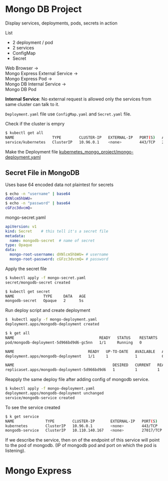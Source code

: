 # Mongo DB Project
Display services, deployments, pods, secrets in action

List
- 2 deployment / pod
- 2 services
- ConfigMap
- Secret

Web Browser  ->  
Mongo Express External Service ->  
Mongo Express Pod ->  
Mongo DB Internal Service ->  
Mongo DB Pod  

**Internal Service**: No external request is allowed only the services from same cluster can talk to it.

`Deployment.yaml` file use `ConfigMap.yaml` and `Secret.yaml` file.

Check if the cluster is empry
```bash
$ kubectl get all
NAME                 TYPE        CLUSTER-IP   EXTERNAL-IP   PORT(S)   AGE
service/kubernetes   ClusterIP   10.96.0.1    <none>        443/TCP   25h
```

Make the Deployment file [kubernetes_mongo_project/mongo-deployment.yaml](mongo-deployment.yaml)

## Secret File in MongoDB
Uses base 64 encoded data not plaintest for secrets
```bash
$ echo -n "username" | base64
dXNlcm5hbWU=
$ echo -n "password" | base64
cGFzc3dvcmQ=
```

mongo-secret.yaml
```yaml
apiVersion: v1
kind: Secret	# this tell it's a secret file
metadata:
  name: mongodb-secret	# name of secret
type: Opaque
data:
  mongo-root-username: dXNlcm5hbWU= # username
  mongo-root-password: cGFzc3dvcmQ=	# password
```

Apply the secret file
```bash
$ kubectl apply -f mongo-secret.yaml
secret/mongodb-secret created

$ kubectl get secret
NAME             TYPE     DATA   AGE
mongodb-secret   Opaque   2      5s
```

Run deploy script and create deployment
```bash
$  kubectl apply -f mongo-deployment.yaml 
deployment.apps/mongodb-deployment created
```

```bash
$ k get all
NAME                                      READY   STATUS    RESTARTS   AGE
pod/mongodb-deployment-5d966bd9d6-gc5nn   1/1     Running   0          63s

NAME                                 READY   UP-TO-DATE   AVAILABLE   AGE
deployment.apps/mongodb-deployment   1/1     1            1           63s

NAME                                            DESIRED   CURRENT   READY   AGE
replicaset.apps/mongodb-deployment-5d966bd9d6   1         1         1       63s
```

Reapply the same deploy file after adding config of mongodb service.
```bash
$ kubectl apply -f mongo-deployment.yaml 
deployment.apps/mongodb-deployment unchanged
service/mongodb-service created
```

To see the service created
```bash
$ k get service
NAME              TYPE        CLUSTER-IP       EXTERNAL-IP   PORT(S)     AGE
kubernetes        ClusterIP   10.96.0.1        <none>        443/TCP     28h
mongodb-service   ClusterIP   10.110.140.167   <none>        27017/TCP   107s
```

If we describe the service, then on of the endpoint of this service will point to the pod of mongodb. (IP of mongodb pod and port on which the pod is listening).

# Mongo Express
